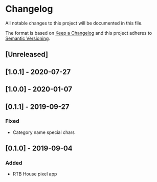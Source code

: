 # Changelog

All notable changes to this project will be documented in this file.

The format is based on [Keep a Changelog](http://keepachangelog.com/en/1.0.0/)
and this project adheres to [Semantic Versioning](http://semver.org/spec/v2.0.0.html).

## [Unreleased]

## [1.0.1] - 2020-07-27

## [1.0.0] - 2020-01-07

## [0.1.1] - 2019-09-27

### Fixed

- Category name special chars

## [0.1.0] - 2019-09-04

### Added

- RTB House pixel app
